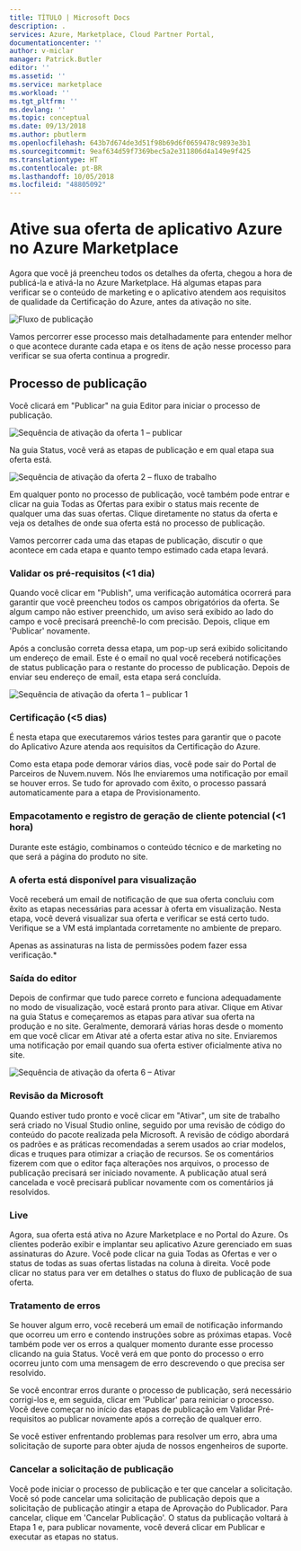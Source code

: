 ```yaml
---
title: TÍTULO | Microsoft Docs
description: .
services: Azure, Marketplace, Cloud Partner Portal,
documentationcenter: ''
author: v-miclar
manager: Patrick.Butler
editor: ''
ms.assetid: ''
ms.service: marketplace
ms.workload: ''
ms.tgt_pltfrm: ''
ms.devlang: ''
ms.topic: conceptual
ms.date: 09/13/2018
ms.author: pbutlerm
ms.openlocfilehash: 643b7d674de3d51f98b69d6f0659478c9893e3b1
ms.sourcegitcommit: 9eaf634d59f7369bec5a2e311806d4a149e9f425
ms.translationtype: HT
ms.contentlocale: pt-BR
ms.lasthandoff: 10/05/2018
ms.locfileid: "48805092"
---
```

<a name="make-your-azure-application-offer-live-on-azure-marketplace"></a>Ative sua oferta de aplicativo Azure no Azure Marketplace 
===========================================================

Agora que você já preencheu todos os detalhes da oferta, chegou a hora de publicá-la e ativá-la no Azure Marketplace. Há algumas etapas para verificar se o conteúdo de marketing e o aplicativo atendem aos requisitos de qualidade da Certificação do Azure, antes da ativação no site.

![Fluxo de publicação](./media/cloud-partner-portal-publish-managed-app/publish_flow.png)

Vamos percorrer esse processo mais detalhadamente para entender melhor o que acontece durante cada etapa e os itens de ação nesse processo para verificar se sua oferta continua a progredir.

<a name="publishing-process"></a>Processo de publicação 
------------------

Você clicará em \"Publicar\" na guia Editor para iniciar o processo de publicação.

![Sequência de ativação da oferta 1 – publicar](./media/cloud-partner-portal-publish-managed-app/newOffer_managedApp_publish.png)

Na guia Status, você verá as etapas de publicação e em qual etapa sua oferta está.

![Sequência de ativação da oferta 2 – fluxo de trabalho](./media/cloud-partner-portal-publish-managed-app/newOffer_managedApp_workflow.png)

Em qualquer ponto no processo de publicação, você também pode entrar e clicar na guia Todas as Ofertas para exibir o status mais recente de qualquer uma das suas ofertas. Clique diretamente no status da oferta e veja os detalhes de onde sua oferta está no processo de publicação.

Vamos percorrer cada uma das etapas de publicação, discutir o que acontece em cada etapa e quanto tempo estimado cada etapa levará.

### <a name="validate-pre-requisites-1-day"></a>Validar os pré-requisitos (\<1 dia) 

Quando você clicar em \"Publish\", uma verificação automática ocorrerá para garantir que você preencheu todos os campos obrigatórios da oferta. Se algum campo não estiver preenchido, um aviso será exibido ao lado do campo e você precisará preenchê-lo com precisão. Depois, clique em \'Publicar\' novamente.

Após a conclusão correta dessa etapa, um pop-up será exibido solicitando um endereço de email. Este é o email no qual você receberá notificações de status publicação para o restante do processo de publicação. Depois de enviar seu endereço de email, esta etapa será concluída.

![Sequência de ativação da oferta 1 – publicar 1](./media/cloud-partner-portal-publish-managed-app/newOffer_managedApp_publish1.png)

### <a name="certification-5-days"></a>Certificação (\<5 dias) 

É nesta etapa que executaremos vários testes para garantir que o pacote do Aplicativo Azure atenda aos requisitos da Certificação do Azure.

Como esta etapa pode demorar vários dias, você pode sair do Portal de Parceiros de Nuvem.nuvem. Nós lhe enviaremos uma notificação por email se houver erros. Se tudo for aprovado com êxito, o processo passará automaticamente para a etapa de Provisionamento.

### <a name="packaging-and-lead-generation-registration-1-hour"></a>Empacotamento e registro de geração de cliente potencial (\<1 hora) 

Durante este estágio, combinamos o conteúdo técnico e de marketing no que será a página do produto no site.

### <a name="offer-available-in-preview"></a>A oferta está disponível para visualização 

Você receberá um email de notificação de que sua oferta concluiu com êxito as etapas necessárias para acessar à oferta em visualização. Nesta etapa, você deverá visualizar sua oferta e verificar se está certo tudo. Verifique se a VM está implantada corretamente no ambiente de preparo.

Apenas as assinaturas na lista de permissões podem fazer essa verificação.\*

### <a name="publisher-sign-out"></a>Saída do editor 

Depois de confirmar que tudo parece correto e funciona adequadamente no modo de visualização, você estará pronto para ativar. Clique em Ativar na guia Status e começaremos as etapas para ativar sua oferta na produção e no site. Geralmente, demorará várias horas desde o momento em que você clicar em Ativar até a oferta estar ativa no site. Enviaremos uma notificação por email quando sua oferta estiver oficialmente ativa no site.

![Sequência de ativação da oferta 6 – Ativar](./media/cloud-partner-portal-publish-managed-app/newOffer_managedApp_goLive.png)

### <a name="microsoft-review"></a>Revisão da Microsoft 

Quando estiver tudo pronto e você clicar em \"Ativar\", um site de trabalho será criado no Visual Studio online, seguido por uma revisão de código do conteúdo do pacote realizada pela Microsoft. A revisão de código abordará os padrões e as práticas recomendadas a serem usados ao criar modelos, dicas e truques para otimizar a criação de recursos. Se os comentários fizerem com que o editor faça alterações nos arquivos, o processo de publicação precisará ser iniciado novamente. A publicação atual será cancelada e você precisará publicar novamente com os comentários já resolvidos.

### <a name="live"></a>Live

Agora, sua oferta está ativa no Azure Marketplace e no Portal do Azure. Os clientes poderão exibir e implantar seu aplicativo Azure gerenciado em suas assinaturas do Azure. Você pode clicar na guia Todas as Ofertas e ver o status de todas as suas ofertas listadas na coluna à direita. Você pode clicar no status para ver em detalhes o status do fluxo de publicação de sua oferta.

### <a name="error-handling"></a>Tratamento de erros 

Se houver algum erro, você receberá um email de notificação informando que ocorreu um erro e contendo instruções sobre as próximas etapas. Você também pode ver os erros a qualquer momento durante esse processo clicando na guia Status. Você verá em que ponto do processo o erro ocorreu junto com uma mensagem de erro descrevendo o que precisa ser resolvido.

Se você encontrar erros durante o processo de publicação, será necessário corrigi-los e, em seguida, clicar em \'Publicar\' para reiniciar o processo. Você deve começar no início das etapas de publicação em Validar Pré-requisitos ao publicar novamente após a correção de qualquer erro.

Se você estiver enfrentando problemas para resolver um erro, abra uma solicitação de suporte para obter ajuda de nossos engenheiros de suporte.

### <a name="canceling-the-publishing-request"></a>Cancelar a solicitação de publicação

Você pode iniciar o processo de publicação e ter que cancelar a solicitação. Você só pode cancelar uma solicitação de publicação depois que a solicitação de publicação atingir a etapa de Aprovação do Publicador. Para cancelar, clique em \'Cancelar Publicação\'. O status da publicação voltará à Etapa 1 e, para publicar novamente, você deverá clicar em Publicar e executar as etapas no status.
